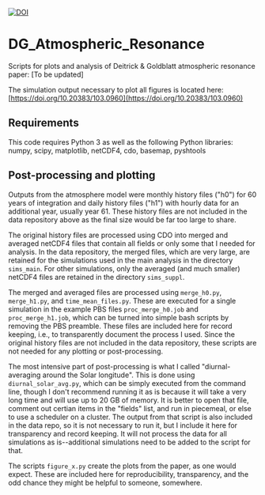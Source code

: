 [![DOI](https://zenodo.org/badge/793829283.svg)](https://zenodo.org/doi/10.5281/zenodo.11154642)

# DG_Atmospheric_Resonance
Scripts for plots and analysis of Deitrick &amp; Goldblatt atmospheric resonance paper: [To be updated]

The simulation output necessary to plot all figures is located here: [https://doi.org/10.20383/103.0960](https://doi.org/10.20383/103.0960)

## Requirements

This code requires Python 3 as well as the following Python libraries: numpy, scipy, matplotlib, netCDF4, cdo, basemap, pyshtools

## Post-processing and plotting

Outputs from the atmosphere model were monthly history files ("h0") for 60 years of integration and daily history files ("h1") with hourly data for an additional year, usually year 61. These history files are not included in the data repository above as the final size would be far too large to share. 

The original history files are processed using CDO into merged and averaged netCDF4 files that contain all fields or only some that I needed for analysis. In the data repository, the merged files, which are very large, are retained for the simulations used in the main analysis in the directory `sims_main`. For other simulations, only the averaged (and much smaller) netCDF4 files are retained in the directory `sims_suppl`. 

The merged and averaged files are processed using `merge_h0.py`, `merge_h1.py`, and `time_mean_files.py`. These are executed for a single simulation in the example PBS files `proc_merge_h0.job` and `proc_merge_h1.job`, which can be turned into simple bash scripts by removing the PBS preamble. These files are included here for record keeping, i.e., to transparently document the process I used. Since the original history files are not included in the data repository, these scripts are not needed for any plotting or post-processing.

The most intensive part of post-processing is what I called "diurnal-averaging around the Solar longitude". This is done using `diurnal_solar_avg.py`, which can be simply executed from the command line, though I don't recommend running it as is because it will take a very long time and will use up to 20 GB of memory. It is better to open that file, comment out certian items in the "fields" list, and run in piecemeal, or else to use a scheduler on a cluster. The output from that script is also included in the data repo, so it is not necessary to run it, but I include it here for transparency and record keeping. It will not process the data for all simulations as is--additional simulations need to be added to the script for that. 

The scripts `figure_x.py` create the plots from the paper, as one would expect. These are included here for reproducibility, transparency, and the odd chance they might be helpful to someone, somewhere. 
